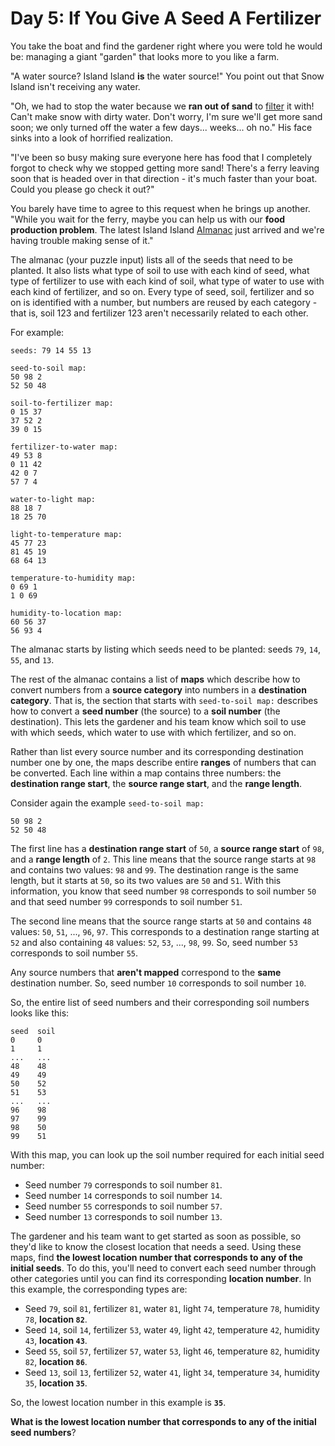 # Day 5: If You Give A Seed A Fertilizer
You take the boat and find the gardener right where you were told he would be: managing a giant "garden" that looks 
more to you like a farm.

"A water source? Island Island **is** the water source!" You point out that Snow Island isn't receiving any water.

"Oh, we had to stop the water because we **ran out of sand** to [filter](https://en.wikipedia.org/wiki/Sand_filter) it 
with! Can't make snow with dirty water. Don't worry, I'm sure we'll get more sand soon; we only turned off the water a 
few days... weeks... oh no." His face sinks into a look of horrified realization.

"I've been so busy making sure everyone here has food that I completely forgot to check why we stopped getting more 
sand! There's a ferry leaving soon that is headed over in that direction - it's much faster than your boat. Could you 
please go check it out?"

You barely have time to agree to this request when he brings up another. "While you wait for the ferry, maybe you can 
help us with our **food production problem**. The latest Island Island [Almanac](https://en.wikipedia.org/wiki/Almanac) 
just arrived and we're having trouble making sense of it."

The almanac (your puzzle input) lists all of the seeds that need to be planted. It also lists what type of soil to use 
with each kind of seed, what type of fertilizer to use with each kind of soil, what type of water to use with each kind 
of fertilizer, and so on. Every type of seed, soil, fertilizer and so on is identified with a number, but numbers are 
reused by each category - that is, soil 123 and fertilizer 123 aren't necessarily related to each other.

For example:
```
seeds: 79 14 55 13

seed-to-soil map:
50 98 2
52 50 48

soil-to-fertilizer map:
0 15 37
37 52 2
39 0 15

fertilizer-to-water map:
49 53 8
0 11 42
42 0 7
57 7 4

water-to-light map:
88 18 7
18 25 70

light-to-temperature map:
45 77 23
81 45 19
68 64 13

temperature-to-humidity map:
0 69 1
1 0 69

humidity-to-location map:
60 56 37
56 93 4
```
The almanac starts by listing which seeds need to be planted: seeds `79`, `14`, `55`, and `13`.

The rest of the almanac contains a list of **maps** which describe how to convert numbers from a **source category** 
into numbers in a **destination category**. That is, the section that starts with `seed-to-soil map:` describes how to 
convert a **seed number** (the source) to a **soil number** (the destination). This lets the gardener and his team 
know which soil to use with which seeds, which water to use with which fertilizer, and so on.

Rather than list every source number and its corresponding destination number one by one, the maps describe entire 
**ranges** of numbers that can be converted. Each line within a map contains three numbers: the **destination range 
start**, the **source range start**, and the **range length**.

Consider again the example `seed-to-soil map:`
```
50 98 2
52 50 48
```
The first line has a **destination range start** of `50`, a **source range start** of `98`, and a **range length** of 
`2`. This line means that the source range starts at `98` and contains two values: `98` and `99`. The destination range 
is the same length, but it starts at `50`, so its two values are `50` and `51`. With this information, you know that 
seed number `98` corresponds to soil number `50` and that seed number `99` corresponds to soil number `51`.

The second line means that the source range starts at `50` and contains `48` values: `50`, `51`, ..., `96`, `97`. This 
corresponds to a destination range starting at `52` and also containing `48` values: `52`, `53`, ..., `98`, `99`. So, 
seed number `53` corresponds to soil number `55`.

Any source numbers that **aren't mapped** correspond to the **same** destination number. So, seed number `10` 
corresponds to soil number `10`.

So, the entire list of seed numbers and their corresponding soil numbers looks like this:
```
seed  soil
0     0
1     1
...   ...
48    48
49    49
50    52
51    53
...   ...
96    98
97    99
98    50
99    51
```
With this map, you can look up the soil number required for each initial seed number:
* Seed number `79` corresponds to soil number `81`.
* Seed number `14` corresponds to soil number `14`.
* Seed number `55` corresponds to soil number `57`.
* Seed number `13` corresponds to soil number `13`.

The gardener and his team want to get started as soon as possible, so they'd like to know the closest location that 
needs a seed. Using these maps, find **the lowest location number that corresponds to any of the initial seeds**. To 
do this, you'll need to convert each seed number through other categories until you can find its corresponding 
**location number**. In this example, the corresponding types are:
* Seed `79`, soil `81`, fertilizer `81`, water `81`, light `74`, temperature `78`, humidity `78`, **location `82`**.
* Seed `14`, soil `14`, fertilizer `53`, water `49`, light `42`, temperature `42`, humidity `43`, **location `43`**.
* Seed `55`, soil `57`, fertilizer `57`, water `53`, light `46`, temperature `82`, humidity `82`, **location `86`**.
* Seed `13`, soil `13`, fertilizer `52`, water `41`, light `34`, temperature `34`, humidity `35`, **location `35`**.

So, the lowest location number in this example is **`35`**.

**What is the lowest location number that corresponds to any of the initial seed numbers**?
